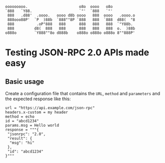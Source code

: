     ooooooooo.                       o8o  oooo   o8o           
    `888   `Y88.                     `"'  `888   `"'           
     888   .d88'  .oooo.   oooo d8b oooo   888  oooo   .oooo.o 
     888ooo88P'  `P  )88b  `888""8P `888   888  `888  d88(  "8 
     888          .oP"888   888      888   888   888  `"Y88b.  
     888         d8(  888   888      888   888   888  o.  )88b 
    o888o        `Y888""8o d888b    o888o o888o o888o 8""888P' 
    
# Testing JSON-RPC 2.0 APIs made easy

## Basic usage
Create a configuration file that contains the `URL`, `method` and `parameters` and the expected response like this:

```hocon
url = "https://api.example.com/json-rpc"
headers.x-custom = my header
method = echo
id = "abcd1234"
params.msg = Hello world
response = """{
 "jsonrpc": "2.0",
 "result": {
  "msg": "hi"
 },
 "id": "abcd1234"
}"""
```
